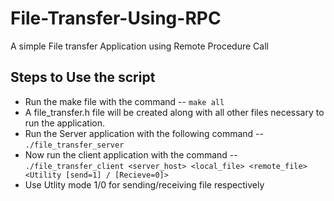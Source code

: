 # File-Transfer-Using-RPC
A simple File transfer Application using Remote Procedure Call

## Steps to Use the script
- Run the make file with the command -- `make all`
- A file_transfer.h file will be created along with all other files necessary to run the application.
- Run the Server application with the following command  --  `./file_transfer_server`
- Now run the client application with the command -- `./file_transfer_client <server_host> <local_file> <remote_file> <Utility [send=1] / [Recieve=0]>`
- Use Utlity mode 1/0 for sending/receiving file respectively 
